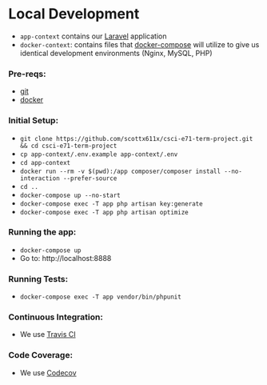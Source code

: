 # Local Development

- `app-context` contains our [Laravel](https://laravel.com/)  application
- `docker-context`: contains files that [docker-compose](https://docs.docker.com/compose/) will utilize to give us identical development environments (Nginx, MySQL, PHP)

### Pre-reqs: 
- [git](https://git-scm.com/book/en/v2/Getting-Started-Installing-Git)
- [docker](https://docs.docker.com/engine/installation/)

### Initial Setup:
- `git clone https://github.com/scottx611x/csci-e71-term-project.git && cd csci-e71-term-project`
- `cp app-context/.env.example app-context/.env`
- `cd app-context`
- `docker run --rm -v $(pwd):/app composer/composer install --no-interaction --prefer-source`
- `cd ..`
- `docker-compose up --no-start`
- `docker-compose exec -T app php artisan key:generate`
- `docker-compose exec -T app php artisan optimize`

### Running the app:
- `docker-compose up`
- Go to: http://localhost:8888

### Running Tests:
- `docker-compose exec -T app vendor/bin/phpunit`

### Continuous Integration:
- We use [Travis CI](https://travis-ci.org/scottx611x/csci-e71-term-project)

### Code Coverage:
- We use [Codecov](https://codecov.io/gh/scottx611x/csci-e71-term-project) 
